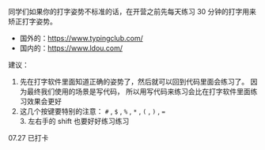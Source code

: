 同学们如果你的打字姿势不标准的话，在开营之前先每天练习 30 分钟的打字用来矫正打字姿势。  
+ 国外的：https://www.typingclub.com/  
+ 国内的：https://www.ldou.com/  
  
建议：  
1. 先在打字软件里面知道正确的姿势了，然后就可以回到代码里面会练习了。 因为最终我们使用的场景是写代码， 所以用写代码来练习会比在打字软件里面练习效果会更好  
2. 这几个按键要特别的注意： `#` , `$` , `%` , `*` , `(` , `)` , `=`  
3. 左右手的 shift 也要好好练习练习

07.27 已打卡